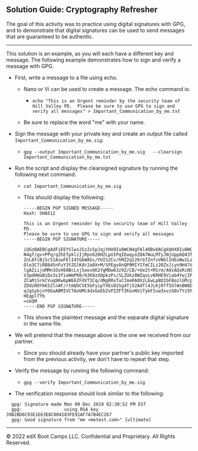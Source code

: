 ## Solution Guide: Cryptography Refresher

The goal of this activity was to practice using digital signatures with GPG, and to demonstrate that digital signatures can be used to send messages that are guaranteed to be authentic.

---

This solution is an example, as you will each have a different key and message. The following example demonstrates how to sign and verify a message with GPG.

- First, write a message to a file using echo.

    - Nano or Vi can be used to create a message. The echo command is:
    
      - `echo "This is an Urgent reminder by the security team of Hill Valley PD.  Please be sure to use GPG to sign and verify all messages" > Important_Communication_by_me.txt`
        
   - Be sure to replace the word "me" with your name.
     
- Sign the message with your private key and create an output file called `Important_Communication_by_me.sig`:
 
   -  `gpg --output Important_Communication_by_me.sig   --clearsign Important_Communication_by_me.txt`
       
- Run the script and display the clearsigned signature by running the following next command:

    - `cat Important_Communication_by_me.sig`
     
  - This should display the following:

    ```
    -----BEGIN PGP SIGNED MESSAGE-----
    Hash: SHA512

    This is an Urgent reminder by the security team of Hill Valley PD. 
    Please be sure to use GPG to sign and verify all messages
    -----BEGIN PGP SIGNATURE-----

    iQGzBAEBCgAdFiEEYSlws2SzZx5pJqjYHX0Iu8WCN4gFAl4OBv8ACgkQHX0Iu8WC
    N4gf/gv+PPq/qZhETpklzIjRpn620H2LpUIPqIEwqyoZ8A7WuLMTyJNjUpp6Q43T
    ZnL8fcBj5c51AswFElI4tGbWASc/YUISZCv/hMZ2q126rbTZnfvVWGlIHEuNw1La
    Ole3C7iRB845nFuY3YZGlKdr2a0X+M/SPEgvOnQP0MIYIfmCILz20ZxJjyn9H47d
    lgAZiijoMMn1OvX60BcLxj5aov6K2YgMDw63z9Z/CB/+Ue2t+M1rm/A9zAQxRiNS
    V3pdHHaBiDx3s3fieWmPR0/HJK8zUOpkzPs/SLZUkz0WZqvLv6RHE9Viab4YwjIP
    ZCaMjSrkCVuq9KwbpWE6ZFdVT3Cq/dNgRRxTuCImoRA0XzLEwLpBQIbFBozlGM/p
    ZDdzHOYkK5ZlnAF/rtmQOCVE5GFyipTXEsD2Sg4Tj52AdTl4JLKjRff5UlWsBW8D
    qJgSybjnYOGaABMIVCTAoUMC4dxGoEbZxPZZFfZKoxNViTykFIuw3xvzG0vTYz5h
    HEqplTYb
    =skQM
    -----END PGP SIGNATURE-----
    ```

  - This shows the plaintext message and the separate digital signature in the same file.
 
- We will pretend that the message above is the one we received from our partner.
   
  - Since you should already have your partner's public key imported from the previous activity, we don't have to repeat that step.
 
-  Verify the message by running the following command:
 
    - `gpg --verify Important_Communication_by_me.sig`
       
  -  The verification response should look similar to the following:

  ``` 
    gpg: Signature made Mon 09 Dec 2019 02:30:52 PM EST
    gpg:                using RSA key 39B2BD6C93E1E63E8C004183FE91AF7A7B4EC267
    gpg: Good signature from "me <metest.com>" [ultimate]
  ```

---

 © 2022 edX Boot Camps LLC. Confidential and Proprietary. All Rights Reserved.
